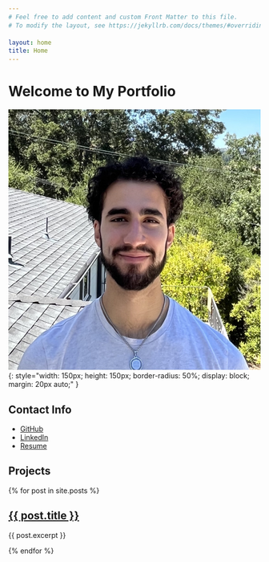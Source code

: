 ```yaml
---
# Feel free to add content and custom Front Matter to this file.
# To modify the layout, see https://jekyllrb.com/docs/themes/#overriding-theme-defaults

layout: home
title: Home
---
```


# Welcome to My Portfolio

![Headshot](assets/headshot.jpg){: style="width: 150px; height: 150px; border-radius: 50%; display: block; margin: 20px auto;" }

## Contact Info
- [GitHub](https://github.com/hhekmat)
- [LinkedIn](https://www.linkedin.com/in/hamed-hekmat/)
- [Resume](path/to/your/resume.pdf)

## Projects
{% for post in site.posts %}
  <div>
    <h2><a href="{{ post.url }}">{{ post.title }}</a></h2>
    <p>{{ post.excerpt }}</p>
  </div>
{% endfor %}